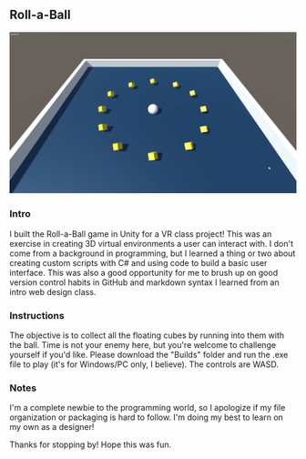 ## Roll-a-Ball
![Screenshot of game](images/screenshot.png "Screenshot of game")
### Intro
I built the Roll-a-Ball game in Unity for a VR class project! This was an exercise in creating 3D virtual environments a user can interact with. I don't come from a background in programming, but I learned a thing or two about creating custom scripts with C# and using code to build a basic user interface. This was also a good opportunity for me to brush up on good version control habits in GitHub and markdown syntax I learned from an intro web design class.
### Instructions
The objective is to collect all the floating cubes by running into them with the ball. Time is not your enemy here, but you're welcome to challenge yourself if you'd like. Please download the "Builds" folder and run the .exe file to play (it's for Windows/PC only, I believe). The controls are WASD.
### Notes
I'm a complete newbie to the programming world, so I apologize if my file organization or packaging is hard to follow. I'm doing my best to learn on my own as a designer!

Thanks for stopping by! Hope this was fun.
